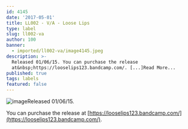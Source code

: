 ```yaml
---
id: 4145
date: '2017-05-01'
title: LL002 - V/A - Loose Lips
type: label
slug: ll002-va
author: 100
banner:
  - imported/ll002-va/image4145.jpeg
description: >-
  Released 01/06/15. You can purchase the release
  at&nbsp;https://looselips123.bandcamp.com/. [...]Read More...
published: true
tags: labels
featured: false
---
```

![image](../imported/ll002-va/image4145.jpeg)Released 01/06/15.

You can purchase the release at [https://looselips123.bandcamp.com/](https://looselips123.bandcamp.com/).